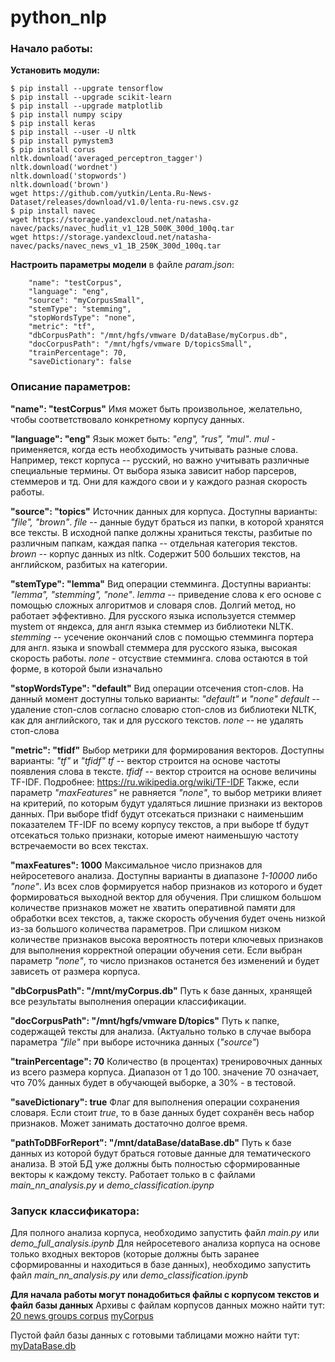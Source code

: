 # python_nlp


### Начало работы:
**Установить модули:**
```
$ pip install --upgrate tensorflow
$ pip install --upgrade scikit-learn
$ pip install --upgrade matplotlib
$ pip install numpy scipy
$ pip install keras
$ pip install --user -U nltk
$ pip install pymystem3
$ pip install corus
nltk.download('averaged_perceptron_tagger')
nltk.download('wordnet')
nltk.download('stopwords')
nltk.download('brown')
wget https://github.com/yutkin/Lenta.Ru-News-Dataset/releases/download/v1.0/lenta-ru-news.csv.gz
$ pip install navec
wget https://storage.yandexcloud.net/natasha-navec/packs/navec_hudlit_v1_12B_500K_300d_100q.tar
wget https://storage.yandexcloud.net/natasha-navec/packs/navec_news_v1_1B_250K_300d_100q.tar
```

**Настроить параметры модели**
в файле *param.json*:
```
    "name": "testCorpus",
    "language": "eng",
    "source": "myCorpusSmall",
    "stemType": "stemming",
    "stopWordsType": "none",
    "metric": "tf",
    "dbCorpusPath": "/mnt/hgfs/vmware D/dataBase/myCorpus.db",
    "docCorpusPath": "/mnt/hgfs/vmware D/topicsSmall",
    "trainPercentage": 70,
    "saveDictionary": false
```

### **Описание параметров:**
**"name": "testCorpus"**
Имя может быть произвольное, желательно, чтобы соответствовало конкретному корпусу данных.

**"language": "eng"**
Язык может быть: *"eng", "rus", "mul"*.
*mul* - применяется, когда есть необходимость учитывать разные слова. Например, текст корпуса -- русский, но важно учитывать различные специальные термины.
От выбора языка зависит набор парсеров, стеммеров и тд. Они для каждого свои и у каждого разная скорость работы.

**"source": "topics"**
Источник данных для корпуса. Доступны варианты: *"file", "brown"*.
*file* -- данные будут браться из папки, в которой хранятся все тексты. В исходной папке должны храниться тексты, разбитые по различным папкам, каждая папка -- отдельная категория текстов.
*brown* -- корпус данных из nltk. Содержит 500 больших текстов, на английском, разбитых на категории.

**"stemType": "lemma"**
Вид операции стемминга. Доступны варианты: *"lemma", "stemming", "none"*.
*lemma* -- приведение слова к его основе с помощью сложных алгоритмов и словаря слов. Долгий метод, но работает эффективно. Для русского языка используется стеммер mystem от яндекса, для англ языка стеммер из библиотеки NLTK.
*stemming* -- усечение окончаний слов с помощью стемминга портера для англ. языка и snowball стеммера для русского языка, высокая скорость работы.
*none* - отсуствие стемминга. слова остаются в той форме, в которой были изначально

**"stopWordsType": "default"**
Вид операции отсечения стоп-слов. На данный момент доступны только варианты: *"default"* и *"none"*
*default* -- удаление стоп-слов согласно словарю стоп-слов из библиотеки NLTK, как для английского, так и для русского текстов.
*none* -- не удалять стоп-слова

**"metric": "tfidf"**
Выбор метрики для формирования векторов. Доступны варианты: *"tf"* и *"tfidf"*
*tf* -- вектор строится на основе частоты появления слова в тексте.
*tfidf* -- вектор строится на основе величины TF-IDF. Подробнее: https://ru.wikipedia.org/wiki/TF-IDF
Также, если параметр *"maxFeatures"* не равняется *"none"*, то выбор метрики влияет на критерий, по которым будут удаляться лишние признаки из векторов данных. При выборе tfidf будут отсекаться признаки с наименьшим показателем TF-IDF по всему корпусу текстов, а при выборе tf будут отсекаться только признаки, которые имеют наименьшую частоту встречаемости во всех текстах.

**"maxFeatures": 1000**
Максимальное число признаков для нейросетевого анализа. Доступны варианты в диапазоне *1-10000* либо *"none"*.
Из всех слов формируется набор признаков из которого и будет формироваться выходной вектор для обучения. При слишком большом количестве признаков может не хватить оперативной памяти для обработки всех текстов, а, также скорость обучения будет очень низкой из-за большого количества параметров. При слишком низком количестве признаков высока вероятность потери ключевых признаков для выполнения корректной операции обучения сети.
Если выбран параметр *"none"*, то число признаков останется без изменений и будет зависеть от размера корпуса.

**"dbCorpusPath": "/mnt/myCorpus.db"**
Путь к базе данных, хранящей все результаты выполнения операции классификации.

**"docCorpusPath": "/mnt/hgfs/vmware D/topics"**
Путь к папке, содержащей тексты для анализа. (Актуально только в случае выбора параметра *"file"* при выборе источника данных (*"source"*)

**"trainPercentage": 70**
Количество (в процентах) тренировочных данных из всего размера корпуса. Диапазон от 1 до 100. значение 70 означает, что 70% данных будет в обучающей выборке, а 30% - в тестовой.

**"saveDictionary": true**
Флаг для выполнения операции сохранения словаря. Если стоит *true*, то в базе данных будет сохранён весь набор признаков. Может занимать достаточно долгое время.

**"pathToDBForReport": "/mnt/dataBase/dataBase.db"**
Путь к базе данных из которой будут браться готовые данные для тематического анализа. В этой БД уже должны быть полностью сформированные векторы к каждому тексту. Работает только в с файлами *main_nn_analysis.py* и *demo_classification.ipynp*



### Запуск классификатора:
Для полного анализа корпуса, необходимо запустить файл *main.py* или *demo_full_analysis.ipynb*
Для нейросетевого анализа корпуса на основе только входных векторов (которые должны быть заранее сформированны и находиться в базе данных), необходимо запустить файл *main_nn_analysis.py* или *demo_classification.ipynb*

**Для начала работы могут понадобиться файлы с корпусом текстов и файл базы данных**
Архивы с файлам корпусов данных можно найти тут:
[20 news groups corpus](https://drive.google.com/file/d/1RkS4Ote-M4jw5GbHaKIrL2Il0LjAmo5w/view?usp=sharing)
[myCorpus](https://drive.google.com/file/d/1iZW8ixQlmBo1ULw8P5r0zncwqaaZ3wUp/view?usp=sharing)

Пустой файл базы данных с готовыми таблицами можно найти тут:
[myDataBase.db](https://drive.google.com/open?id=1TA1QWPc4ppmW-EmjgSDwuVhByfNcueUN)